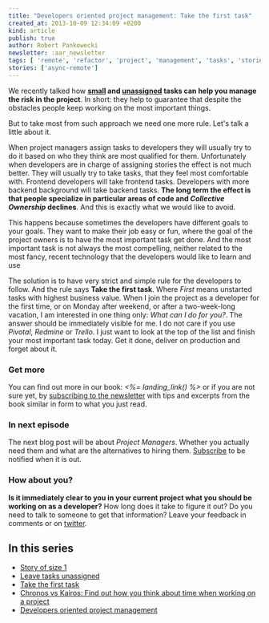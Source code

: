 ```yaml
---
title: "Developers oriented project management: Take the first task"
created_at: 2013-10-09 12:34:09 +0200
kind: article
publish: true
author: Robert Pankowecki
newsletter: :aar_newsletter
tags: [ 'remote', 'refactor', 'project', 'management', 'tasks', 'stories', 'unassgined' ]
stories: ['async-remote']
---
```


We recently talked how **[small](/2013/09/story-of-size-1/)
and [unassigned](/2013/10/refactor-to-remote-leave-tasks-unassigned/)
tasks can help you manage the risk in the project**. In short: they help to
guarantee that despite the obstacles people keep working on the most important
things.

But to take most from such
approach we need one more rule. Let's talk a little about it.

<!-- more -->

When project managers assign tasks to developers they will usually try to do it
based on who they think are most qualified for them. Unfortunately when
developers are in charge of assigning stories the effect is not much better. They
will usually try to take tasks, that they feel most comfortable with. Frontend
developers will take frontend tasks. Developers with more backend background
will take backend tasks. **The long term the effect is that people specialize in
particular areas of code and _Collective Ownership_ declines**. And this is exactly
what we would like to avoid.

This happens because sometimes the developers have different goals to your goals.
They want to make their job easy or fun, where the goal of the project owners is
to have the most important task get done. And the most important task is not
always the most compelling, neither related to the most fancy, recent technology
that the developers would like to learn and use 

The solution is to have very strict and simple rule for the developers to follow. And the
rule says **Take the first task**. Where _First_ means unstarted tasks with highest
business value. When I join the project as a developer for the first time, or
on Monday after weekend, or after a two-week-long vacation, I am interested in
one thing only: _What can I do for you?_. The answer should be immediately
visible for me. I do not care if you use _Pivotal_, _Redmine_ or _Trello_. I just
want to look at the top of the list and finish your most important task today.
Get it done, deliver on production and forget about it.

### Get more

You can find out more in our book:
_<%= landing_link() %>_
or if you are not sure yet, by [subscribing to the newsletter](<%= aar_newsletter_subscription_link %>)
with tips and excerpts from the book similar in form to what you just read.

### In next episode

The next blog post will be about _Project Managers_. Whether you actually need them
and what are the alternatives to hiring them. 
[Subscribe](<%= aar_newsletter_subscription_link %>)
to be notified when it is out.

### How about you?

**Is it immediately clear to you in your current project what you should be
working on as a developer?** How long does it take to figure it out? Do you need to
talk to someone to get that information? Leave your feedback in comments or 
on [twitter](https://twitter.com/intent/tweet?source=webclient&text=Hi+%40arkency+I+have+just+joined+a+new+project+and+it+takes+me+XYZ+seconds%2Fminutes%2Fdays+to+figure+out+what+to+work+on).

## In this series

* [Story of size 1](/2013/09/story-of-size-1/)
* [Leave tasks unassigned](/2013/10/refactor-to-remote-leave-tasks-unassigned/)
* [Take the first task](/2013/10/take-the-first-task/)
* [Chronos vs Kairos: Find out how you think about time when working on a project](/2013/11/chronos-and-kairos/)
* [Developers oriented project management](/developers-oriented-project-management/)
